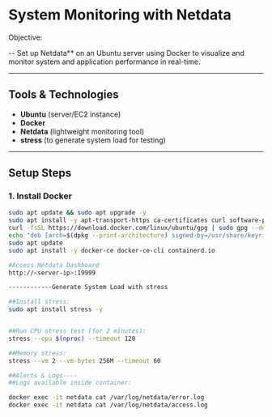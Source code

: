 # System Monitoring with Netdata

 Objective:

 --
Set up Netdata** on an Ubuntu server using Docker to visualize and monitor system and application performance in real-time.

---

##  Tools & Technologies
- **Ubuntu** (server/EC2 instance)
- **Docker**
- **Netdata** (lightweight monitoring tool)
- **stress** (to generate system load for testing)

---

## Setup Steps

### 1. Install Docker
```bash
sudo apt update && sudo apt upgrade -y
sudo apt install -y apt-transport-https ca-certificates curl software-properties-common
curl -fsSL https://download.docker.com/linux/ubuntu/gpg | sudo gpg --dearmor -o /usr/share/keyrings/docker-archive-keyring.gpg
echo "deb [arch=$(dpkg --print-architecture) signed-by=/usr/share/keyrings/docker-archive-keyring.gpg] https://download.docker.com/linux/ubuntu $(lsb_release -cs) stable" | sudo tee /etc/apt/sources.list.d/docker.list > /dev/null
sudo apt update
sudo apt install -y docker-ce docker-ce-cli containerd.io

#Access Netdata Dashboard
http://<server-ip>:19999

------------Generate System Load with stress

##Install stress:
sudo apt install stress -y


##Run CPU stress test (for 2 minutes):
stress --cpu $(nproc) --timeout 120

##Memory stress:
stress --vm 2 --vm-bytes 256M --timeout 60

##Alerts & Logs----
##Logs available inside container:

docker exec -it netdata cat /var/log/netdata/error.log
docker exec -it netdata cat /var/log/netdata/access.log
